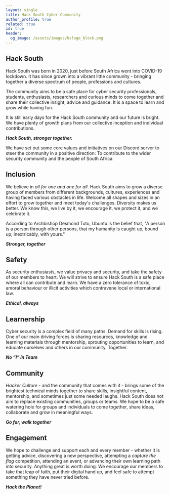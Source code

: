 ```yaml
---
layout: single
title: Hack South Cyber Community
author_profile: true
related: true
id: true
header:
  og_image: /assets/images/hslogo_block.png
---
```

## Hack South
Hack South was born in 2020, just before South Africa went into COVID-19 lockdown. It has since grown into a vibrant little community - bringing together a diverse spectrum of people, professions and cultures.

The community aims to be a safe place for cyber security professionals, students, enthusiasts, researchers and curious minds to come together and share their collective insight, advice and guidance. It is a space to learn and grow while having fun.

It is still early days for the Hack South community and our future is bright. We have plenty of growth plans from our collective inception and individual contributions.

***Hack South, stronger together.***

We have set out some core values and initiatives on our Discord server to steer the community in a positive direction: To contribute to the wider security community and the people of South Africa.

## Inclusion
We believe in *all for one and one for all*. Hack South aims to grow a diverse group of members from different backgrounds, cultures, experiences and having faced various obstacles in life. Welcome all shapes and sizes in an effort to grow together and meet today's challenges. Diversity makes us better. We know this, we live by it, we encourage it, we protect it, and we celebrate it.

According to Archbishop Desmond Tutu, Ubuntu is the belief that,
"A person is a person through other persons, that my humanity is caught up, bound up, inextricably, with yours."

***Stronger, together***

## Safety
As security enthusiasts, we value privacy and security, and take the safety of our members to heart. We will strive to ensure Hack South is a safe place where all can contribute and learn. We have a zero tolerance of toxic, amoral behaviour or illicit activities which contravene local or international law.

***Ethical, always***

## Learnership
Cyber security is a complex field of many paths. Demand for skills is rising. One of our main driving forces is sharing resources, knowledge and learning materials through mentorship, sprouting opportunities to learn, and educate ourselves and others in our community. Together.

***No “I” in Team***

## Community
*Hacker Culture* - and the community that comes with it - brings some of the brightest technical minds together to share skills, insightful content, mentorship, and sometimes just some needed laughs. Hack South does not aim to replace existing communities, groups or teams. We hope to be a safe watering hole for groups and individuals to come together, share ideas, collaborate and grow in meaningful ways.

***Go far, walk together***

## Engagement
We hope to challenge and support each and every member - whether it is getting advice, discovering a new perspective, attempting a *capture the flag* competition, attending an event, or advancing their own learning path into security. Anything great is worth doing. We encourage our members to take that leap of faith, put their digital hand up, and feel safe to attempt something they have never tried before.

***Hack the Planet!***
